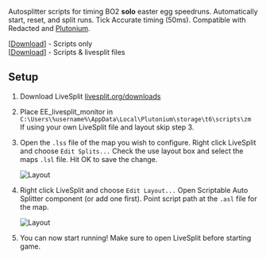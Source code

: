 Autosplitter scripts for timing BO2 **solo** easter egg speedruns. Automatically start, reset, and split runs. Tick Accurate timing (50ms). Compatible with Redacted and [Plutonium](https://plutonium.pw).

[[Download](https://github.com/HuthTV/BO2-Easter-Egg-Auto-Splitters/releases/download/V2.0/timer_scripts_only_2.0.zip)] - Scripts only  
[[Download](https://github.com/HuthTV/BO2-Easter-Egg-Auto-Splitters/releases/download/V2.0/timer_scripts_and_livesplit_files_2.0.zip)] - Scripts & livesplit files  

## Setup
1. Download LiveSplit [livesplit.org/downloads](https://livesplit.org/downloads/)

2. Place EE_livesplit_monitor in ```C:\Users\%username%\AppData\Local\Plutonium\storage\t6\scripts\zm```  
   If using your own LiveSplit file and layout skip step 3.   
   
3. Open the `.lss` file of the map you wish to configure. Right click LiveSplit and choose `Edit Splits...` Check the use layout box and select the maps `.lsl` file. Hit OK to save the change.

   ![Layout](https://i.imgur.com/fywHDRt.png "Layout")
  
4. Right click LiveSplit and choose `Edit Layout...` Open Scriptable Auto Splitter component (or add one first). Point script path at the `.asl` file for the map.

   ![Layout](https://i.imgur.com/aOkBIdd.png "ASL")

5. You can now start running! Make sure to open LiveSplit before starting game.
